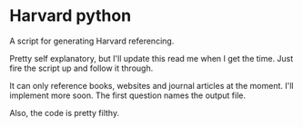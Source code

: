 # Harvard python

A script for generating Harvard referencing.

Pretty self explanatory, but I'll update this read me when I get the time. Just fire the script up and follow it through.

It can only reference books, websites and journal articles at the moment. I'll implement more soon. The first question names the output file.

Also, the code is pretty filthy.
